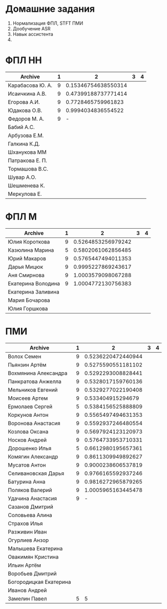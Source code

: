 # Домашние задания
1. Нормализация ФПЛ, STFT  ПМИ
2. Дообучение ASR
3. Навык ассистента 
4. 

# ФПЛ НН
| Archive          | 1       |  2       | 3       | 4      |
|------------------|---------|----------|---------|--------|
|Карабасова Ю. А.  | 9 | 0.15346754638550314 | | |
|Исаичкина А.В.    | 9 | 0.47399188737771414 | | |
|Егорова А.И.      | 9 | 0.7728465759961823 | | |
|Юдакова О.В.      | 9 | 0.9994034836554522 | | |
|Федоров М. А.     | 9 | - | | |
|Бабий А.С. | | | | |
|Арбузова Е.М. | | | | |
|Галкина К.Д. | | | | |
|Шханукова ММ | | | | |
|Патракова Е. П.  | | | | |
|Тормашова В.С. | | | | |
|Шувар А.О. | | | | |
|Шешменева К. | | | | |
|Меркулова Е. | | | | |

# ФПЛ М
| Archive           | 1 |  2       | 3       | 4      |
|-------------------|---|----------|---------|--------|
|Юлия Короткова     | 9 | 0.5264853256979242 | | |
|Казюлина Марина    | 5 | 0.5802061062856485 | | |
|Юрий Макаров       | 9 | 0.5765447494011353 | | |
|Дарья Мицюк        | 9 | 0.9995227869243617 | | |
|Аня Смирнова       | 9 | 1.0003579098067288 | | |
|Екатерина Володина | 9 | 1.0004772130756383 | | |
|Екатерина Заливина |   |  | | |
|Мария Бочарова | | | | |
|Юлия Горшкова | | | | |

# ПМИ
| Archive           | 1 |  2       | 3       | 4      |
|-------------------|---|----------|---------|--------|
|Волох Семен        | 9 | 0.5236220472440944 | | |
|Пьянзин Артём      | 9 | 0.5275590551181102 | | |
|Вохмянина Александра | 9 | 0.5292293008828441 | | |
|Панкратова Анжелла | 9 | 0.5328017159760136 | | |
|Мельников Евгений  | 9 | 0.5329277022190408 | | |
|Моисеев Артем      | 9 | 0.533404915294679  | | |
|Ермолаев Сергей    | 5 | 0.5384156525888809 | | |
|Коркунов Антон     | 9 | 0.5565497494631353 | | |
|Воронова Анастасия | 9 | 0.5592937246480554 | | |
|Козлова Оксана     | 9 | 0.5697924123120973 | | |
|Носков Андрей      | 9 | 0.5764733953710331 | | |
|Дорошенко Илья     | 5 | 0.6612980195657361 | | |
|Комягин Александр  | 9 | 0.8611309949892627 | | |
|Мусатов Антон      | 9 | 0.9000238606537819 | | |
|Селивановская Дарья| 9 | 0.9766165592937246 | | |
|Батурина Анна      | 9 | 0.9816272965879265 | | |
|Поляков Валерий    | 9 | 1.0005965163445478 | | |
|Удачина Анастасия  | 9 | - | | |
|Сазанов Дмитрий    | | | | |
|Соловьева Алина | | | | |
|Страхов Илья  | | | | |
|Разживин Иван | | | | |
|Огурлиев Анзор | | | | |
|Малышева Екатерина  | | | | |
|Овакимян Кристина | | | | |
|Ильин Артём | | | | |
|Воробьев Дмитрий | | | | |
|Богородицкая Екатерина | | | | |
|Иванов Андрей  | | | | |
|Замелин Павел | 5 | 5 | | |
